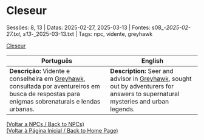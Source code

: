 
# Cleseur

Sessões: 8, 13 | Datas: 2025-02-27, 2025-03-13 | Fontes: s08_-_2025-02-27.txt, s13_-_2025-03-13.txt | Tags: npc, vidente, greyhawk

[Cleseur](cleseur.png)

| Português | English |
|-----------|---------|
| **Descrição:** Vidente e conselheira em [Greyhawk](cidade_de_greyhawk.md), consultada por aventureiros em busca de respostas para enigmas sobrenaturais e lendas urbanas. | **Description:** Seer and advisor in [Greyhawk](cidade_de_greyhawk.md), sought out by adventurers for answers to supernatural mysteries and urban legends. |

[(Voltar a NPCs / Back to NPCs)](npcs.md)  
[(Voltar à Página Inicial / Back to Home Page)](home.md)

